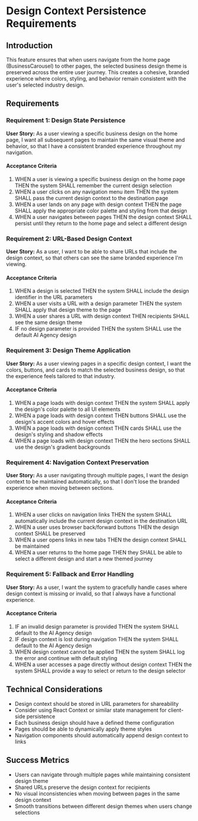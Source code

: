 # Design Context Persistence Requirements

## Introduction

This feature ensures that when users navigate from the home page (BusinessCarousel) to other pages, the selected business design theme is preserved across the entire user journey. This creates a cohesive, branded experience where colors, styling, and behavior remain consistent with the user's selected industry design.

## Requirements

### Requirement 1: Design State Persistence

**User Story:** As a user viewing a specific business design on the home page, I want all subsequent pages to maintain the same visual theme and behavior, so that I have a consistent branded experience throughout my navigation.

#### Acceptance Criteria

1. WHEN a user is viewing a specific business design on the home page THEN the system SHALL remember the current design selection
2. WHEN a user clicks on any navigation menu item THEN the system SHALL pass the current design context to the destination page
3. WHEN a user lands on any page with design context THEN the page SHALL apply the appropriate color palette and styling from that design
4. WHEN a user navigates between pages THEN the design context SHALL persist until they return to the home page and select a different design

### Requirement 2: URL-Based Design Context

**User Story:** As a user, I want to be able to share URLs that include the design context, so that others can see the same branded experience I'm viewing.

#### Acceptance Criteria

1. WHEN a design is selected THEN the system SHALL include the design identifier in the URL parameters
2. WHEN a user visits a URL with a design parameter THEN the system SHALL apply that design theme to the page
3. WHEN a user shares a URL with design context THEN recipients SHALL see the same design theme
4. IF no design parameter is provided THEN the system SHALL use the default AI Agency design

### Requirement 3: Design Theme Application

**User Story:** As a user viewing pages in a specific design context, I want the colors, buttons, and cards to match the selected business design, so that the experience feels tailored to that industry.

#### Acceptance Criteria

1. WHEN a page loads with design context THEN the system SHALL apply the design's color palette to all UI elements
2. WHEN a page loads with design context THEN buttons SHALL use the design's accent colors and hover effects
3. WHEN a page loads with design context THEN cards SHALL use the design's styling and shadow effects
4. WHEN a page loads with design context THEN the hero sections SHALL use the design's gradient backgrounds

### Requirement 4: Navigation Context Preservation

**User Story:** As a user navigating through multiple pages, I want the design context to be maintained automatically, so that I don't lose the branded experience when moving between sections.

#### Acceptance Criteria

1. WHEN a user clicks on navigation links THEN the system SHALL automatically include the current design context in the destination URL
2. WHEN a user uses browser back/forward buttons THEN the design context SHALL be preserved
3. WHEN a user opens links in new tabs THEN the design context SHALL be maintained
4. WHEN a user returns to the home page THEN they SHALL be able to select a different design and start a new themed journey

### Requirement 5: Fallback and Error Handling

**User Story:** As a user, I want the system to gracefully handle cases where design context is missing or invalid, so that I always have a functional experience.

#### Acceptance Criteria

1. IF an invalid design parameter is provided THEN the system SHALL default to the AI Agency design
2. IF design context is lost during navigation THEN the system SHALL default to the AI Agency design
3. WHEN design context cannot be applied THEN the system SHALL log the error and continue with default styling
4. WHEN a user accesses a page directly without design context THEN the system SHALL provide a way to select or return to the design selector

## Technical Considerations

- Design context should be stored in URL parameters for shareability
- Consider using React Context or similar state management for client-side persistence
- Each business design should have a defined theme configuration
- Pages should be able to dynamically apply theme styles
- Navigation components should automatically append design context to links

## Success Metrics

- Users can navigate through multiple pages while maintaining consistent design theme
- Shared URLs preserve the design context for recipients
- No visual inconsistencies when moving between pages in the same design context
- Smooth transitions between different design themes when users change selections